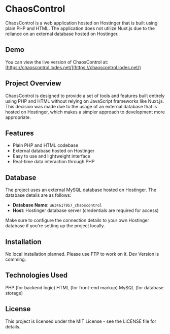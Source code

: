 # ChaosControl

ChaosControl is a web application hosted on Hostinger that is built using plain PHP and HTML. The application does not utilize Nuxt.js due to the reliance on an external database hosted on Hostinger.

## Demo

You can view the live version of ChaosControl at:  
[https://chaoscontrol.lodes.net/](https://chaoscontrol.lodes.net/)

## Project Overview

ChaosControl is designed to provide a set of tools and features built entirely using PHP and HTML without relying on JavaScript frameworks like Nuxt.js. This decision was made due to the usage of an external database that is hosted on Hostinger, which makes a simpler approach to development more appropriate.

## Features

- Plain PHP and HTML codebase
- External database hosted on Hostinger
- Easy to use and lightweight interface
- Real-time data interaction through PHP

## Database

The project uses an external MySQL database hosted on Hostinger. The database details are as follows:

- **Database Name**: `u634617957_chaoscontrol`
- **Host**: Hostinger database server (credentials are required for access)

Make sure to configure the connection details to your own Hostinger database if you're setting up the project locally.

## Installation

No local installation planned. Please use FTP to work on it.
Dev Version is comming.

## Technologies Used

PHP (for backend logic)
HTML (for front-end markup)
MySQL (for database storage)

## License
This project is licensed under the MIT License - see the LICENSE file for details.
